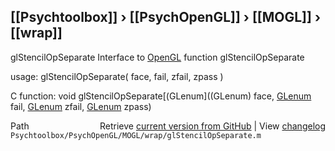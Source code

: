 ## [[Psychtoolbox]] &#8250; [[PsychOpenGL]] &#8250; [[MOGL]] &#8250; [[wrap]]

glStencilOpSeparate  Interface to [OpenGL](OpenGL) function glStencilOpSeparate  
  
usage:  glStencilOpSeparate( face, fail, zfail, zpass )  
  
C function:  void glStencilOpSeparate[(GLenum]((GLenum) face, [GLenum](GLenum) fail, [GLenum](GLenum) zfail, [GLenum](GLenum) zpass)  




<div class="code_header" style="text-align:right;">
  <span style="float:left;">Path&nbsp;&nbsp;</span> <span class="counter">Retrieve <a href=
  "https://raw.github.com/Psychtoolbox-3/Psychtoolbox-3/beta/Psychtoolbox/PsychOpenGL/MOGL/wrap/glStencilOpSeparate.m">current version from GitHub</a> | View <a href=
  "https://github.com/Psychtoolbox-3/Psychtoolbox-3/commits/beta/Psychtoolbox/PsychOpenGL/MOGL/wrap/glStencilOpSeparate.m">changelog</a></span>
</div>
<div class="code">
  <code>Psychtoolbox/PsychOpenGL/MOGL/wrap/glStencilOpSeparate.m</code>
</div>

